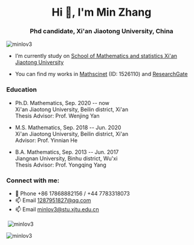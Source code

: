 <h1 align="center">Hi 👋, I'm Min Zhang</h1>
<h3 align="center">Phd candidate, Xi'an Jiaotong University, China</h3>

<p align="left"> <img src="https://komarev.com/ghpvc/?username=minlov3&label=Profile%20views&color=0e75b6&style=flat" alt="minlov3" /> </p>

- I’m currently study on [School of Mathematics and statistics Xi'an Jiaotong University](http://math.xjtu.edu.cn/)

- You can find my works in [Mathscinet](https://mathscinet.ams.org/mathscinet/MRAuthorID/1526110) (ID: 1526110)
                       and [ResearchGate](https://www.researchgate.net/profile/Min-Zhang-257)

<h3 align="left"> Education </h3>

- Ph.D. Mathematics, Sep. 2020 -- now  
Xi'an Jiaotong University, Beilin district, Xi'an   
Thesis Advisor: Prof. Wenjing Yan 

- M.S. Mathematics, Sep. 2018 -- Jun. 2020  
Xi'an Jiaotong University, Beilin district, Xi'an  
Advisor: Prof. Yinnian He 

- B.A. Mathematics, Sep. 2013 -- Jun. 2017  
Jiangnan University, Binhu district, Wu'xi   
Thesis Advisor: Prof. Yongqing Yang



<h3 align="left">Connect with me:</h3>

- 💬 Phone +86 17868882156 / +44 7783318073 
- 📫 Email [1287951827@qq.com](1287951827@qq.com)
- 📫 Email [minlov3@stu.xjtu.edu.cn](minlov3@stu.xjtu.edu.cn)  


<p align="left">
</p>

<p>&nbsp;<img align="center" src="https://github-readme-stats.vercel.app/api?username=minlov3&show_icons=true&locale=en" alt="minlov3" /></p>

<p><img align="center" src="https://github-readme-streak-stats.herokuapp.com/?user=minlov3&" alt="minlov3" /></p>
